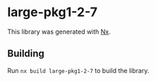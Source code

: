 # large-pkg1-2-7

This library was generated with [Nx](https://nx.dev).

## Building

Run `nx build large-pkg1-2-7` to build the library.
